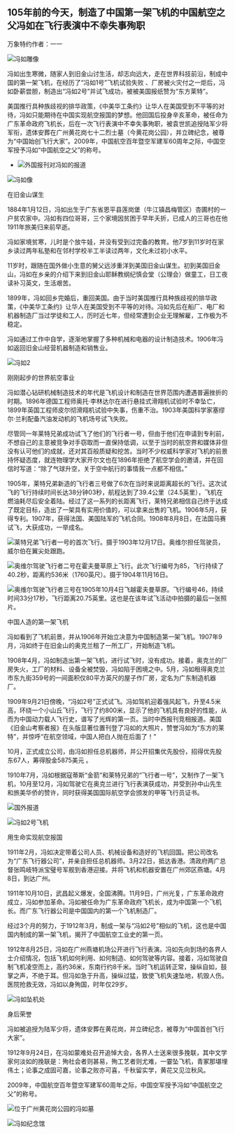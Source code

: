 ## 105年前的今天，制造了中国第一架飞机的中国航空之父冯如在飞行表演中不幸失事殉职

万象特约作者：一一



![冯如雕像](冯如雕像.jpeg)

​	冯如出生寒微，随家人到旧金山讨生活，却志向远大，走在世界科技前沿，制成中国的第一架飞机，在经历了“冯如1号”飞机试验失败 、厂房被火灾付之一炬后，冯如卧薪尝胆，制造出“冯如2号”并试飞成功，被被美国报纸赞为“东方莱特”。

​	美国推行具种族歧视的排华政策，《中美华工条约》让华人在美国受到不平等的对待，冯如只能期待在中国实现航空报国的梦想。他回国后投身辛亥革命，被任命为广东革命政府飞机长，后在一次飞行表演中不幸失事殉职，被袁世凯追授陆军少将军衔，遗体安葬在广州黄花岗七十二烈士墓（今黄花岗公园），并立碑纪念，被尊为“中国始创飞行大家”。2009年，中国航空百年暨空军建军60周年之际，中国空军授予冯如“中国航空之父”的称号。

- ![外国报刊对冯如的报道](外国报刊对冯如的报道.jpg)

![冯如像](冯如像.jpg)

在旧金山谋生

1884年1月12日，冯如出生于广东省恩平县莲岗堡（牛江镇昌梅管区）杏圃村的一户贫农家中。冯如有四位哥哥，三个家境因贫困于早年夭折，已成人的三哥也在他1911年旅美归来前早逝。

冯如家境贫寒，儿时是个放牛娃，并没有受到过完备的教育。他7岁到11岁时在家乡读过两年私塾和在邻村学校半工半读过两年，文化未过初小水平。

11岁时，跟随在国外做小生意的舅父远涉重洋到美国旧金山谋生。初到美国旧金山，冯如在乡亲的介绍下来到旧金山耶稣教纲纪慎会堂（公理会）做童工，日工夜读补习英文，生活艰苦。

1899年，冯如回乡完婚后，重回美国。由于当时美国推行具种族歧视的排华政策，《中美华工条约》让华人在美国受到不平等的对待。冯如先后在船厂、电厂和机器制造厂当过学徒和工人，历时近七年，但经常遭到企业无理解雇，工作极为不稳定。

冯如通过工作中自学，逐渐地掌握了多种机械和电器的设计制造技术。1906年冯如返回旧金山经营机器制造和销售业。

![冯如2](冯如2.jpg)



刚刚起步的世界航空事业

   冯如潜心钻研机械制造技术的年代是飞机设计和制造在世界范围内遭遇普遍挫折的时期。1896年德国工程师奥托·李林达尔在进行悬挂式滑翔机试验时不幸坠亡，1899年英国工程师皮尔彻滑翔机试验中失事，伤重不治。1903年美国科学家塞缪尔·兰利配备汽油发动机的飞机场号试飞失败。

尽管同一年莱特兄弟成功试飞了他们的飞行者一号，但由于他们在申请到专利前，不想自己的主意被竞争对手窃取而一直保持低调，以至于当时的航空界和媒体非但没有认可他们的成就，还对其百般质疑和挖苦。当时不少权威科学家对飞机的前景持怀疑态度，就连物理学大家开尔文也在1896年拒绝了航空学会的邀请，并在回信时写道：“除了气球升空，关于空中航行的事情我一点都不相信。”

1905年，莱特兄弟新造的飞行者三号做了6次在当时来说距离超长的飞行。这次试飞的飞行持续时间长达38分钟03秒，航程达到了39.4公里（24.5英里），飞机在燃油耗尽后安全着陆。经过了这一系列的长距离飞行，莱特兄弟相信自己终于达成了既定目标，造出了一架具有实用价值的，可以拿来出售的飞机。1906年5月，获得专利。1907年，获得法国、美国陆军的飞机合同。1908年8月8日，在法国马赛试飞，大获成功，一举成名。

![莱特兄弟飞行者一号的首次飞行。摄于1903年12月17日。奥维尔担任驾驶员，威尔伯在翼尖处跟跑。](莱特兄弟飞行者一号的首次飞行。摄于1903年12月17日。奥维尔担任驾驶员，威尔伯在翼尖处跟跑。.jpg)

![奥维尔驾驶飞行者二号在霍夫曼草原上飞行。此次飞行编号为85，飞行持续了40.2秒，距离约536米（1760英尺）。摄于1904年11月16日。](奥维尔驾驶飞行者二号在霍夫曼草原上飞行。此次飞行编号为85，飞行持续了40.2秒，距离约536米（1760英尺）。摄于1904年11月16日。.jpg)

![奥维尔驾驶飞行者三号在1905年10月4日飞越霍夫曼草原。飞行编号46，持续时间33分17秒，飞行距离20.75英里。这也是在该年试飞活动中拍摄的最后一张照片。](奥维尔驾驶飞行者三号在1905年10月4日飞越霍夫曼草原。飞行编号46，持续时间33分17秒，飞行距离20.75英里。这也是在该年试飞活动中拍摄的最后一张照片。.jpg)

中国人造的第一架飞机

冯如看到了飞机前景，并从1906年开始立决意为中国制造第一架飞机。1907年9月，冯如终于在旧金山的奥克兰租了一所工厂，开始制造飞机。

1908年4月，冯如制造出第一架飞机，进行试飞时，没有成功。接着，奥克兰的厂房失火，工厂的材料、设备全被焚毁，冯如陷于困境之中。5月，冯如租得奥克兰市东九街359号的一间面积仅80平方英尺的屋子作厂房，定名为广东制造机器厂。

1909年9月21日傍晚，“冯如2号”正式试飞。冯如驾机迎着强风起飞，升至4.5米高，环绕一个小山丘飞行，飞行了约800米，显示了他的飞机具有良好的性能，从而为中国动力载人飞行史，谱写了光辉的第一页。当时中西报刊竞相报道。美国《旧金山考察者报》在头版显著位置刊登了冯如的大照片，赞誉冯如为“东方的莱特”，并惊呼“在航空领域，中国人把白人抛在后面了！”

10月，正式成立公司，由冯如担任总机器师，并公开招集优先股份，招得优先股东67人，筹得股金5875美元 。

1910年7月，冯如根据寇蒂斯“金箭”和莱特兄弟的“飞行者一号”，又制作了一架飞机，10月至12月，冯如驾驶它在奥克兰进行飞行表演获成功，并受到孙中山先生和旅美华侨的赞许，同时获得美国国际航空学会颁发的甲等飞行员证书。

![国外报道](国外报道.jpg)

![冯如2号飞机](冯如2号飞机.jpg)

用生命实现航空报国

1911年2月，冯如决定带着公司人员、机械设备和造好的飞机回国。把公司改名为“广东飞行器公司”，并亲自担任总机器师。3月22日，抵达香港。清政府两广总督张鸣岐特派宝璧号军舰到香港迎接。并将飞机和机器安置在广州郊区燕塘。4月8日，到达广州。

1911年10月10日，武昌起义爆发，全国沸腾。11月9日，广州光复，广东革命政府成立，冯如参加革命。冯如被任命为广东革命政府飞机长，成为中国第一个飞机长。而广东飞行器公司是中国国内的第一个飞机制造厂。

经过3个月的努力，于1912年3月，制成一架与“冯如2号”相似的飞机，这也是中国国内制成的第一架飞机，揭开了中国航空工业史的第一页。

1912年8月25日，冯如在广州燕塘机场公开进行飞行表演。冯如先向到场的各界人士介绍情况，包括飞机如何利用、如何制造、如何驾驶等内容。接着，冯如驾驶自制飞机凌空而上，高约36米，东南行约8千米。当时飞机运转正常，操纵自如，鼓掌之声，不绝于耳。但冯如急于升高，操纵过猛，致使飞机失速坠地，机毁人伤。医院抢救无效，冯如以身殉国，时年仅29岁。

![冯如坠机处](冯如坠机处.jpg)

身后荣誉

冯如被追授为陆军少将，遗体安葬在黄花岗，并立碑纪念，被尊为“中国首创飞行大家”。

1912年9月24日，在冯如蒙难处召开追悼大会，各界人士送来很多挽联，其中文学家何淡如的挽联是：殉社会者则甚易，殉工艺者则尤难，一霎坠飞机，青冢那堪埋伟土；论事之成固可嘉，论事之败亦可喜，千秋留实学，黄花又见泣秋风。

2009年，中国航空百年暨空军建军60周年之际，中国空军授予冯如“中国航空之父”的称号。

![位于广州黄花岗公园的冯如墓](位于广州黄花岗公园的冯如墓.JPG)

![冯如纪念馆](冯如纪念馆.jpg)





